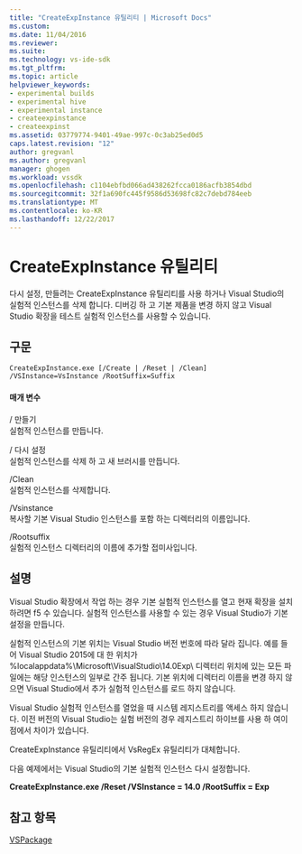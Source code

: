```yaml
---
title: "CreateExpInstance 유틸리티 | Microsoft Docs"
ms.custom: 
ms.date: 11/04/2016
ms.reviewer: 
ms.suite: 
ms.technology: vs-ide-sdk
ms.tgt_pltfrm: 
ms.topic: article
helpviewer_keywords:
- experimental builds
- experimental hive
- experimental instance
- createexpinstance
- createexpinst
ms.assetid: 03779774-9401-49ae-997c-0c3ab25ed0d5
caps.latest.revision: "12"
author: gregvanl
ms.author: gregvanl
manager: ghogen
ms.workload: vssdk
ms.openlocfilehash: c1104ebfbd066ad438262fcca0186acfb3854dbd
ms.sourcegitcommit: 32f1a690fc445f9586d53698fc82c7debd784eeb
ms.translationtype: MT
ms.contentlocale: ko-KR
ms.lasthandoff: 12/22/2017
---
```

# <a name="createexpinstance-utility"></a>CreateExpInstance 유틸리티
다시 설정, 만들려는 CreateExpInstance 유틸리티를 사용 하거나 Visual Studio의 실험적 인스턴스를 삭제 합니다. 디버깅 하 고 기본 제품을 변경 하지 않고 Visual Studio 확장을 테스트 실험적 인스턴스를 사용할 수 있습니다.  
  
## <a name="syntax"></a>구문  
  
```  
CreateExpInstance.exe [/Create | /Reset | /Clean] /VSInstance=VsInstance /RootSuffix=Suffix  
```  
  
#### <a name="parameters"></a>매개 변수  
 / 만들기  
 실험적 인스턴스를 만듭니다.  
  
 / 다시 설정  
 실험적 인스턴스를 삭제 하 고 새 브러시를 만듭니다.  
  
 /Clean  
 실험적 인스턴스를 삭제합니다.  
  
 /Vsinstance  
 복사할 기본 Visual Studio 인스턴스를 포함 하는 디렉터리의 이름입니다.  
  
 /Rootsuffix  
 실험적 인스턴스 디렉터리의 이름에 추가할 접미사입니다.  
  
## <a name="remarks"></a>설명  
 Visual Studio 확장에서 작업 하는 경우 기본 실험적 인스턴스를 열고 현재 확장을 설치 하려면 f5 수 있습니다. 실험적 인스턴스를 사용할 수 있는 경우 Visual Studio가 기본 설정을 만듭니다.  
  
 실험적 인스턴스의 기본 위치는 Visual Studio 버전 번호에 따라 달라 집니다. 예를 들어 Visual Studio 2015에 대 한 위치가 %localappdata%\Microsoft\VisualStudio\14.0Exp\ 디렉터리 위치에 있는 모든 파일에는 해당 인스턴스의 일부로 간주 됩니다. 기본 위치에 디렉터리 이름을 변경 하지 않으면 Visual Studio에서 추가 실험적 인스턴스를 로드 하지 않습니다.  
  
 Visual Studio 실험적 인스턴스를 열었을 때 시스템 레지스트리를 액세스 하지 않습니다. 이전 버전의 Visual Studio는 실험 버전의 경우 레지스트리 하이브를 사용 하 여이 점에서 차이가 있습니다.  
  
 CreateExpInstance 유틸리티에서 VsRegEx 유틸리티가 대체합니다.  
  
 다음 예제에서는 Visual Studio의 기본 실험적 인스턴스 다시 설정합니다.  
  
 **CreateExpInstance.exe /Reset /VSInstance = 14.0 /RootSuffix = Exp**  
  
## <a name="see-also"></a>참고 항목  
 [VSPackage](../../extensibility/internals/vspackages.md)